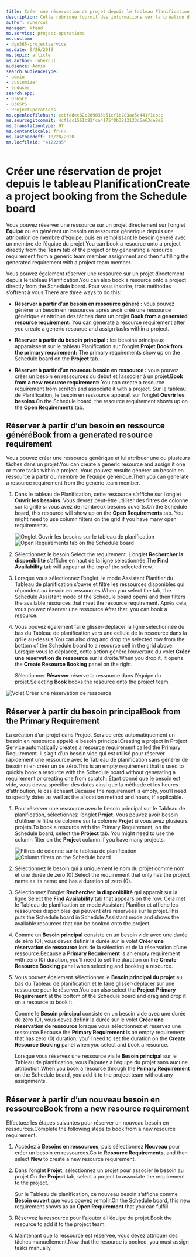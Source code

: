 ```yaml
---
title: Créer une réservation de projet depuis le tableau Planification
description: Cette rubrique fournit des informations sur la création d’une réservation de projet dans le tableau de planification.
author: ruhercul
manager: kfend
ms.service: project-operations
ms.custom:
- dyn365-projectservice
ms.date: 9/26/2019
ms.topic: article
ms.author: ruhercul
audience: Admin
search.audienceType:
- admin
- customizer
- enduser
search.app:
- D365CE
- D365PS
- ProjectOperations
ms.openlocfilehash: ccbfedec82b2d9035b51cf1b283ae5c441f1cbcc
ms.sourcegitcommit: 4cf1dc1561b92fca4175f0b3813133c5e63ce8e6
ms.translationtype: HT
ms.contentlocale: fr-FR
ms.lasthandoff: 10/28/2020
ms.locfileid: "4122295"
---
```

# <a name="create-a-project-booking-from-the-schedule-board"></a><span data-ttu-id="25f92-103">Créer une réservation de projet depuis le tableau Planification</span><span class="sxs-lookup"><span data-stu-id="25f92-103">Create a project booking from the Schedule board</span></span>

<span data-ttu-id="25f92-104">Vous pouvez réserver une ressource sur un projet directement sur l’onglet **Équipe** ou en générant un besoin en ressource générique depuis une attribution de membre d’équipe, puis en remplissant le besoin généré avec un membre de l’équipe du projet.</span><span class="sxs-lookup"><span data-stu-id="25f92-104">You can book a resource onto a project directly from the **Team** tab of the project or by generating a resource requirement from a generic team member assignment and then fulfilling the generated requirement with a project team member.</span></span>

<span data-ttu-id="25f92-105">Vous pouvez également réserver une ressource sur un projet directement depuis le tableau Planification.</span><span class="sxs-lookup"><span data-stu-id="25f92-105">You can also book a resource onto a project directly from the Schedule board.</span></span> <span data-ttu-id="25f92-106">Pour vous inscrire, trois méthodes s’offrent à vous.</span><span class="sxs-lookup"><span data-stu-id="25f92-106">There are three ways to do this:</span></span>

- <span data-ttu-id="25f92-107">**Réserver à partir d’un besoin en ressource généré :** vous pouvez générer un besoin en ressources après avoir créé une ressource générique et attribué des tâches dans un projet.</span><span class="sxs-lookup"><span data-stu-id="25f92-107">**Book from a generated resource requirement:** You can generate a resource requirement after you create a generic resource and assign tasks within a project.</span></span>

- <span data-ttu-id="25f92-108">**Réserver à partir du besoin principal :** les besoins principaux apparaissent sur le tableau Planification sur l’onglet **Projet**.</span><span class="sxs-lookup"><span data-stu-id="25f92-108">**Book from the primary requirement:** The primary requirements show up on the Schedule board on the **Project** tab.</span></span> 

- <span data-ttu-id="25f92-109">**Réserver à partir d’un nouveau besoin en ressource :** vous pouvez créer un besoin en ressources du début et l’associer à un projet.</span><span class="sxs-lookup"><span data-stu-id="25f92-109">**Book from a new resource requirement:** You can create a resource requirement from scratch and associate it with a project.</span></span> <span data-ttu-id="25f92-110">Sur le tableau de Planification, le besoin en ressource apparaît sur l’onglet **Ouvrir les besoins**.</span><span class="sxs-lookup"><span data-stu-id="25f92-110">On the Schedule board, the resource requirement shows up on the **Open Requirements** tab.</span></span>

## <a name="book-from-a-generated-resource-requirement"></a><span data-ttu-id="25f92-111">Réserver à partir d’un besoin en ressource généré</span><span class="sxs-lookup"><span data-stu-id="25f92-111">Book from a generated resource requirement</span></span>

<span data-ttu-id="25f92-112">Vous pouvez créer une ressource générique et lui attribuer une ou plusieurs tâches dans un projet.</span><span class="sxs-lookup"><span data-stu-id="25f92-112">You can create a generic resource and assign it one or more tasks within a project.</span></span> <span data-ttu-id="25f92-113">Vous pouvez ensuite générer un besoin en ressource à partir du membre de l’équipe générique.</span><span class="sxs-lookup"><span data-stu-id="25f92-113">Then you can generate a resource requirement from the generic team member.</span></span> 

1.  <span data-ttu-id="25f92-114">Dans le tableau de Planification, cette ressource s’affiche sur l’onglet **Ouvrir les besoins**. Vous devrez peut-être utiliser des filtres de colonne sur la grille si vous avez de nombreux besoins ouverts.</span><span class="sxs-lookup"><span data-stu-id="25f92-114">On the Schedule board, this resource will show up on the **Open Requirements** tab. You might need to use column filters on the grid if you have many open requirements.</span></span> 

    <span data-ttu-id="25f92-115">![Onglet Ouvrir les besoins sur le tableau de planification](media/FAQ-Project-Booking-Schedule-Board-1.png "Capture d’écran du tableau Réservations et attributions")</span><span class="sxs-lookup"><span data-stu-id="25f92-115">![Open Requirements tab on the Schedule board](media/FAQ-Project-Booking-Schedule-Board-1.png "Screenshot of bookings and assignments table")</span></span>

2. <span data-ttu-id="25f92-116">Sélectionnez le besoin.</span><span class="sxs-lookup"><span data-stu-id="25f92-116">Select the requirement.</span></span> <span data-ttu-id="25f92-117">L’onglet **Rechercher la disponibilité** s’affiche en haut de la ligne sélectionnée.</span><span class="sxs-lookup"><span data-stu-id="25f92-117">The **Find Availability** tab will appear at the top of the selected row.</span></span>
 
3. <span data-ttu-id="25f92-118">Lorsque vous sélectionnez l’onglet, le mode Assistant Planifier du Tableau de planification s’ouvre et filtre les ressources disponibles qui répondent au besoin en ressources.</span><span class="sxs-lookup"><span data-stu-id="25f92-118">When you select the tab, the Schedule Assistant mode of the Schedule board opens and then filters the available resources that meet the resource requirement.</span></span> <span data-ttu-id="25f92-119">Après cela, vous pouvez réserver une ressource.</span><span class="sxs-lookup"><span data-stu-id="25f92-119">After that, you can book a resource.</span></span>

4. <span data-ttu-id="25f92-120">Vous pouvez également faire glisser-déplacer la ligne sélectionnée du bas du Tableau de planification vers une cellule de la ressource dans la grille au-dessus.</span><span class="sxs-lookup"><span data-stu-id="25f92-120">You can also drag and drop the selected row from the bottom of the Schedule board to a resource cell in the grid above.</span></span> <span data-ttu-id="25f92-121">Lorsque vous le déplacez, cette action génère l’ouverture du volet **Créer une réservation de ressource** sur la droite.</span><span class="sxs-lookup"><span data-stu-id="25f92-121">When you drop it, it opens the **Create Resource Booking** panel on the right.</span></span>

    <span data-ttu-id="25f92-122">Sélectionner **Réserver** réserve la ressource dans l’équipe du projet.</span><span class="sxs-lookup"><span data-stu-id="25f92-122">Selecting **Book** books the resource onto the project team.</span></span>

![Volet Créer une réservation de ressource](media/FAQ-Project-Booking-Schedule-Board-6.png "")
 

## <a name="book-from-the-primary-requirement"></a><span data-ttu-id="25f92-124">Réserver à partir du besoin principal</span><span class="sxs-lookup"><span data-stu-id="25f92-124">Book from the Primary Requirement</span></span>

<span data-ttu-id="25f92-125">La création d’un projet dans Project Service crée automatiquement un besoin en ressource appelé le besoin principal.</span><span class="sxs-lookup"><span data-stu-id="25f92-125">Creating a project in Project Service automatically creates a resource requirement called the Primary Requirement.</span></span> <span data-ttu-id="25f92-126">Il s’agit d’un besoin vide qui est utilisé pour réserver rapidement une ressource avec le Tableau de planification sans générer de besoin ni en créer un de zéro.</span><span class="sxs-lookup"><span data-stu-id="25f92-126">This is an empty requirement that is used to quickly book a resource with the Schedule board without generating a requirement or creating one from scratch.</span></span> <span data-ttu-id="25f92-127">Étant donné que le besoin est vide, vous devez spécifier des dates ainsi que la méthode et les heures d’attribution, le cas échéant.</span><span class="sxs-lookup"><span data-stu-id="25f92-127">Because the requirement is empty, you’ll need to specify dates as well as the allocation method and hours, if applicable.</span></span> 

1. <span data-ttu-id="25f92-128">Pour réserver une ressource avec le besoin principal sur le Tableau de planification, sélectionnez l’onglet **Projet**. Vous pouvez avoir besoin d’utiliser le filtre de colonne sur la colonne **Projet** si vous avez plusieurs projets.</span><span class="sxs-lookup"><span data-stu-id="25f92-128">To book a resource with the Primary Requirement, on the Schedule board, select the **Project** tab. You might need to use the column filter on the **Project** column if you have many projects.</span></span>

   <span data-ttu-id="25f92-129">![Filtres de colonne sur le tableau de planification](media/FAQ-Project-Booking-Schedule-Board-2.png "Capture d’écran du tableau Réservations et attributions")</span><span class="sxs-lookup"><span data-stu-id="25f92-129">![Column filters on the Schedule board](media/FAQ-Project-Booking-Schedule-Board-2.png "Screenshot of bookings and assignments table")</span></span>

2. <span data-ttu-id="25f92-130">Sélectionnez le besoin qui a uniquement le nom du projet comme nom et une durée de zéro (0).</span><span class="sxs-lookup"><span data-stu-id="25f92-130">Select the requirement that only has the project name as its name and has a duration of zero (0).</span></span>

3. <span data-ttu-id="25f92-131">Sélectionnez l’onglet **Rechercher la disponibilité** qui apparaît sur la ligne.</span><span class="sxs-lookup"><span data-stu-id="25f92-131">Select the **Find Availability** tab that appears on the row.</span></span> <span data-ttu-id="25f92-132">Cela met le Tableau de planification en mode Assistant Planifier et affiche les ressources disponibles qui peuvent être réservées sur le projet.</span><span class="sxs-lookup"><span data-stu-id="25f92-132">This puts the Schedule board in Schedule Assistant mode and shows the available resources that can be booked onto the project.</span></span>

4. <span data-ttu-id="25f92-133">Comme un **Besoin principal** consiste en un besoin vide avec une durée de zéro (0), vous devez définir la durée sur le volet **Créer une réservation de ressource** lors de la sélection et de la réservation d’une ressource.</span><span class="sxs-lookup"><span data-stu-id="25f92-133">Because a **Primary Requirement** is an empty requirement with zero (0) duration, you’ll need to set the duration on the **Create Resource Booking** panel when selecting and booking a resource.</span></span>

5. <span data-ttu-id="25f92-134">Vous pouvez également sélectionner le **Besoin principal du projet** au bas du Tableau de planification et le faire glisser-déplacer sur une ressource pour le réserver.</span><span class="sxs-lookup"><span data-stu-id="25f92-134">You can also select the **Project Primary Requirement** at the bottom of the Schedule board and drag and drop it on a resource to book it.</span></span>
 
    <span data-ttu-id="25f92-135">Comme le **Besoin principal** consiste en un besoin vide avec une durée de zéro (0), vous devez définir la durée sur le volet **Créer une réservation de ressource** lorsque vous sélectionnez et réservez une ressource.</span><span class="sxs-lookup"><span data-stu-id="25f92-135">Because the **Primary Requirement** is an empty requirement that has zero (0) duration, you’ll need to set the duration on the **Create Resource Booking** panel when you select and book a resource.</span></span>
 
    <span data-ttu-id="25f92-136">Lorsque vous réservez une ressource via le **Besoin principal** sur le Tableau de planification, vous l’ajoutez à l’équipe du projet sans aucune attribution.</span><span class="sxs-lookup"><span data-stu-id="25f92-136">When you book a resource through the **Primary Requirement** on the Schedule board, you add it to the project team without any assignments.</span></span>
 
## <a name="book-from-a-new-resource-requirement"></a><span data-ttu-id="25f92-137">Réserver à partir d’un nouveau besoin en ressource</span><span class="sxs-lookup"><span data-stu-id="25f92-137">Book from a new resource requirement</span></span>
<span data-ttu-id="25f92-138">Effectuez les étapes suivantes pour réserver un nouveau besoin en ressources.</span><span class="sxs-lookup"><span data-stu-id="25f92-138">Complete the following steps to book from a new resource requirement.</span></span> 

1. <span data-ttu-id="25f92-139">Accédez à **Besoins en ressources**, puis sélectionnez **Nouveau** pour créer un besoin en ressources.</span><span class="sxs-lookup"><span data-stu-id="25f92-139">Go to **Resource Requirements**, and then select **New** to create a new resource requirement.</span></span>

2. <span data-ttu-id="25f92-140">Dans l’onglet **Projet**, sélectionnez un projet pour associer le besoin au projet.</span><span class="sxs-lookup"><span data-stu-id="25f92-140">On the **Project** tab, select a project to associate the requirement to the project.</span></span>
 
    <span data-ttu-id="25f92-141">Sur le Tableau de planification, ce nouveau besoin s’affiche comme **Besoin ouvert** que vous pouvez remplir.</span><span class="sxs-lookup"><span data-stu-id="25f92-141">On the Schedule board, this new requirement shows as an **Open Requirement** that you can fulfill.</span></span>

3. <span data-ttu-id="25f92-142">Réservez la ressource pour l’ajouter à l’équipe du projet.</span><span class="sxs-lookup"><span data-stu-id="25f92-142">Book the resource to add it to the project team.</span></span>

4. <span data-ttu-id="25f92-143">Maintenant que la ressource est réservée, vous devez attribuer des tâches manuellement.</span><span class="sxs-lookup"><span data-stu-id="25f92-143">Now that the resource is booked, you must assign tasks manually.</span></span>

